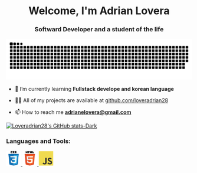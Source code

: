 <h1 align="center">Welcome, I'm Adrian Lovera</h1>
<h3 align="center">Softward Developer and a student of the life</h3>

<div align="center">
  <img  src="https://github.com/1999AZZAR/1999AZZAR/blob/main/resources/img/grid-snake.svg"
       alt="snake" /></a>
</div>

- 🌱 I’m currently learning **Fullstack develope and korean language**

- 👨‍💻 All of my projects are available at [github.com/loveradrian28](github.com/loveradrian28)

- 📫 How to reach me **adrianelovera@gmail.com**

[![Loveradrian28's GitHub stats-Dark](https://github-readme-stats.vercel.app/api?username=loveradrian28&show_icons=true&theme=dark#gh-dark-mode-only)](https://github.com/loveradrian28/github-readme-stats#gh-dark-mode-only)


<h3 align="left">Languages and Tools:</h3>
<p align="left"> <a href="https://www.w3schools.com/css/" target="_blank" rel="noreferrer"> <img src="https://raw.githubusercontent.com/devicons/devicon/master/icons/css3/css3-original-wordmark.svg" alt="css3" width="40" height="40"/> </a> <a href="https://www.w3.org/html/" target="_blank" rel="noreferrer"> <img src="https://raw.githubusercontent.com/devicons/devicon/master/icons/html5/html5-original-wordmark.svg" alt="html5" width="40" height="40"/> </a> <a href="https://developer.mozilla.org/en-US/docs/Web/JavaScript" target="_blank" rel="noreferrer"> <img src="https://raw.githubusercontent.com/devicons/devicon/master/icons/javascript/javascript-original.svg" alt="javascript" width="40" height="40"/> </a> </p>
